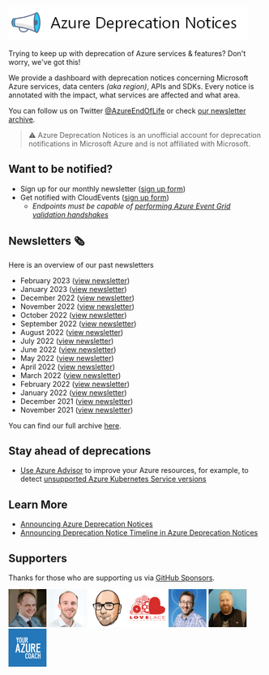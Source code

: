 ![Logo](./media/logo/wide.png)

Trying to keep up with deprecation of Azure services & features? Don't worry, we've got this!

We provide a dashboard with deprecation notices concerning Microsoft Azure services, data centers _(aka region)_, APIs and SDKs.
Every notice is annotated with the impact, what services are affected and what area.

You can follow us on Twitter [@AzureEndOfLife](https://twitter.com/azureendoflife) or check [our newsletter archive](https://us2.campaign-archive.com/home/?u=bab91a77fe7f2afd181cb4808&id=b0f0db5931).

> :warning: Azure Deprecation Notices is an unofficial account for deprecation notifications in Microsoft Azure and is not affiliated with Microsoft.

## Want to be notified?

- Sign up for our monthly newsletter ([sign up form](http://eepurl.com/hKHWtf))
- Get notified with CloudEvents ([sign up form](https://forms.gle/aVsFpnz1dtnAbWuSA))
  - *Endpoints must be capable of [performing Azure Event Grid validation handshakes](https://docs.microsoft.com/en-us/azure/event-grid/webhook-event-delivery#endpoint-validation-with-event-grid-events)*

## Newsletters 🗞️

Here is an overview of our past newsletters
- February 2023 ([view newsletter](https://mailchi.mp/8cae7142523a/azure-deprecation-notices-monthly-summary-february-2023?e=e5df8d8e75))
- January 2023 ([view newsletter](https://mailchi.mp/ea49578ebd3f/azure-deprecation-notices-monthly-summary-january-2023))
- December 2022 ([view newsletter](https://mailchi.mp/b398cb28c4a2/azure-deprecation-notices-monthly-summary-december-2022))
- November 2022 ([view newsletter](https://us2.campaign-archive.com/?u=bab91a77fe7f2afd181cb4808&id=c9a03d0b21))
- October 2022 ([view newsletter](https://mailchi.mp/8283d29a3839/1xy1h6jisq))
- September 2022 ([view newsletter](https://mailchi.mp/80a3d4d2d3b6/4cv5eiyht2))
- August 2022 ([view newsletter](https://mailchi.mp/f50512d112d5/ejuw8fyo1e))
- July 2022 ([view newsletter](https://mailchi.mp/5979507da707/4gz0xj3o6j))
- June 2022 ([view newsletter](https://mailchi.mp/c360a5a7fa06/06avg2psda))
- May 2022 ([view newsletter](https://mailchi.mp/8a6ccd463e45/k1bvmavoq0))
- April 2022 ([view newsletter](https://mailchi.mp/0f24bcf2efe8/6g555lp8oc))
- March 2022 ([view newsletter](https://mailchi.mp/4ba6665a753a/p23ketl4v9))
- February 2022 ([view newsletter](https://mailchi.mp/4c479ab5930b/tnwquyqktb))
- January 2022 ([view newsletter](https://mailchi.mp/9543c9e06fc6/1wmnot8zj4))
- December 2021 ([view newsletter](https://mailchi.mp/1d80f3637b31/nrr3tq5erl))
- November 2021 ([view newsletter](https://mailchi.mp/ea445476c349/kidzivetgq))

You can find our full archive [here](https://us2.campaign-archive.com/home/?u=bab91a77fe7f2afd181cb4808&id=b0f0db5931).

## Stay ahead of deprecations

- [Use Azure Advisor](https://docs.microsoft.com/en-us/azure/advisor/) to improve your Azure resources, for example, to detect [unsupported Azure Kubernetes Service versions](https://docs.microsoft.com/en-us/azure/advisor/advisor-performance-recommendations#use-a-supported-kubernetes-version) 

## Learn More

- [Announcing Azure Deprecation Notices](https://blog.tomkerkhove.be/2020/09/25/announcing-azure-deprecation-notices/) 
- [Announcing Deprecation Notice Timeline in Azure Deprecation Notices](https://blog.tomkerkhove.be/2020/10/26/announcing-azure-deprecation-notice-timeline/) 

## Supporters

Thanks for those who are supporting us via [GitHub Sponsors](https://github.com/sponsors/tomkerkhove/).

[![Alex Mang](./media/supporters/iamalexmang.jpg)](https://github.com/iamalexmang)
[![Chris Reddington](./media/supporters/chrisreddington.png)](https://github.com/chrisreddington)
[![Karl Ots](./media/supporters/karlgots.jpg)](https://github.com/karlgots)
[![Lovelace Engineering](./media/supporters/LovelaceEngineering.png)](https://github.com/LovelaceEngineering)
[![Mike Martin](./media/supporters/t2kx.jpg)](https://github.com/t2kx)
[![Morten Christensen](./media/supporters/sitereactor.jpg)](https://github.com/sitereactor)
[![Your Azure Coach](./media/supporters/your-azure-coach.png)](https://github.com/your-azure-coach)
